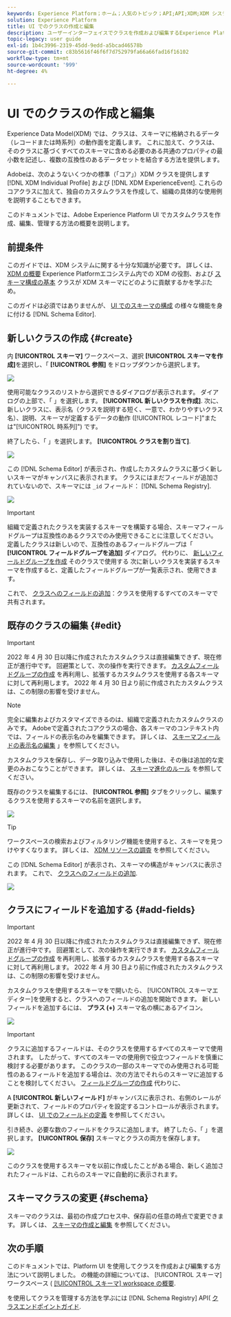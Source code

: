 ```yaml
---
keywords: Experience Platform；ホーム；人気のトピック；API;API;XDM;XDM システム；エクスペリエンスデータモデル；データモデル；ui；ワークスペース；クラス；
solution: Experience Platform
title: UI でのクラスの作成と編集
description: ユーザーインターフェイスでクラスを作成および編集するExperience Platformを説明します。
topic-legacy: user guide
exl-id: 1b4c3996-2319-45dd-9edd-a5bcad46578b
source-git-commit: c83b5616f46f6f7d752979fa66a66fad16f16102
workflow-type: tm+mt
source-wordcount: '999'
ht-degree: 4%

---
```


# UI でのクラスの作成と編集

Experience Data Model(XDM) では、クラスは、スキーマに格納されるデータ（レコードまたは時系列）の動作面を定義します。 これに加えて、クラスは、そのクラスに基づくすべてのスキーマに含める必要のある共通のプロパティの最小数を記述し、複数の互換性のあるデータセットを結合する方法を提供します。

Adobeは、次のようないくつかの標準（「コア」）XDM クラスを提供します [!DNL XDM Individual Profile] および [!DNL XDM ExperienceEvent]. これらのコアクラスに加えて、独自のカスタムクラスを作成して、組織の具体的な使用例を説明することもできます。

このドキュメントでは、Adobe Experience Platform UI でカスタムクラスを作成、編集、管理する方法の概要を説明します。

## 前提条件

このガイドでは、XDM システムに関する十分な知識が必要です。 詳しくは、 [XDM の概要](../../home.md) Experience Platformエコシステム内での XDM の役割、および [スキーマ構成の基本](../../schema/composition.md) クラスが XDM スキーマにどのように貢献するかを学ぶため。

このガイドは必須ではありませんが、 [UI でのスキーマの構成](../../tutorials/create-schema-ui.md) の様々な機能を身に付ける [!DNL Schema Editor].

## 新しいクラスの作成 {#create}

内 **[!UICONTROL スキーマ]** ワークスペース、選択 **[!UICONTROL スキーマを作成]**&#x200B;を選択し、「 **[!UICONTROL 参照]** をドロップダウンから選択します。

![](../../images/ui/resources/classes/browse-classes.png)

使用可能なクラスのリストから選択できるダイアログが表示されます。 ダイアログの上部で、「 」を選択します。 **[!UICONTROL 新しいクラスを作成]**. 次に、新しいクラスに、表示名（クラスを説明する短く、一意で、わかりやすいクラス名）、説明、スキーマが定義するデータの動作 ([!UICONTROL レコード]&quot;または&quot;[!UICONTROL 時系列]&quot;) です。

終了したら、「 」を選択します。 **[!UICONTROL クラスを割り当て]**.

![](../../images/ui/resources/classes/class-details.png)

この [!DNL Schema Editor] が表示され、作成したカスタムクラスに基づく新しいスキーマがキャンバスに表示されます。 クラスにはまだフィールドが追加されていないので、スキーマには `_id` フィールド： [!DNL Schema Registry].

![](../../images/ui/resources/classes/schema.png)

>[!IMPORTANT]
>
>組織で定義されたクラスを実装するスキーマを構築する場合、スキーマフィールドグループは互換性のあるクラスでのみ使用できることに注意してください。 定義したクラスは新しいので、互換性のあるフィールドグループは「 **[!UICONTROL フィールドグループを追加]** ダイアログ。 代わりに、 [新しいフィールドグループを作成](./field-groups.md#create) そのクラスで使用する 次に新しいクラスを実装するスキーマを作成すると、定義したフィールドグループが一覧表示され、使用できます。

これで、 [クラスへのフィールドの追加](#add-fields)：クラスを使用するすべてのスキーマで共有されます。

## 既存のクラスの編集 {#edit}

>[!IMPORTANT]
>
>2022 年 4 月 30 日以降に作成されたカスタムクラスは直接編集できず、現在修正が進行中です。 回避策として、次の操作を実行できます。 [カスタムフィールドグループの作成](./field-groups.md) を再利用し、拡張するカスタムクラスを使用する各スキーマに対して再利用します。 2022 年 4 月 30 日より前に作成されたカスタムクラスは、この制限の影響を受けません。

>[!NOTE]
>
>完全に編集およびカスタマイズできるのは、組織で定義されたカスタムクラスのみです。 Adobeで定義されたコアクラスの場合、各スキーマのコンテキスト内では、フィールドの表示名のみを編集できます。 詳しくは、 [スキーマフィールドの表示名の編集](./schemas.md#display-names) 」を参照してください。
>
>カスタムクラスを保存し、データ取り込みで使用した後は、その後は追加的な変更のみおこなうことができます。 詳しくは、 [スキーマ進化のルール](../../schema/composition.md#evolution) を参照してください。

既存のクラスを編集するには、 **[!UICONTROL 参照]** タブをクリックし、編集するクラスを使用するスキーマの名前を選択します。

![](../../images/ui/resources/classes/select-for-edit.png)

>[!TIP]
>
>ワークスペースの検索およびフィルタリング機能を使用すると、スキーマを見つけやすくなります。 詳しくは、 [XDM リソースの調査](../explore.md) を参照してください。

この [!DNL Schema Editor] が表示され、スキーマの構造がキャンバスに表示されます。 これで、 [クラスへのフィールドの追加](#add-fields).

![](../../images/ui/resources/classes/edit.png)

## クラスにフィールドを追加する {#add-fields}

>[!IMPORTANT]
>
>2022 年 4 月 30 日以降に作成されたカスタムクラスは直接編集できず、現在修正が進行中です。 回避策として、次の操作を実行できます。 [カスタムフィールドグループの作成](./field-groups.md) を再利用し、拡張するカスタムクラスを使用する各スキーマに対して再利用します。 2022 年 4 月 30 日より前に作成されたカスタムクラスは、この制限の影響を受けません。

カスタムクラスを使用するスキーマをで開いたら、 [!UICONTROL スキーマエディター]を使用すると、クラスへのフィールドの追加を開始できます。 新しいフィールドを追加するには、 **プラス (+)** スキーマ名の横にあるアイコン。

![](../../images/ui/resources/classes/add-field.png)

>[!IMPORTANT]
>
>クラスに追加するフィールドは、そのクラスを使用するすべてのスキーマで使用されます。 したがって、すべてのスキーマの使用例で役立つフィールドを慎重に検討する必要があります。 このクラスの一部のスキーマでのみ使用される可能性のあるフィールドを追加する場合は、次の方法でそれらのスキーマに追加することを検討してください。 [フィールドグループの作成](./field-groups.md#create) 代わりに、

A **[!UICONTROL 新しいフィールド]** がキャンバスに表示され、右側のレールが更新されて、フィールドのプロパティを設定するコントロールが表示されます。 詳しくは、 [UI でのフィールドの定義](../fields/overview.md#define) を参照してください。

引き続き、必要な数のフィールドをクラスに追加します。 終了したら、「 」を選択します。 **[!UICONTROL 保存]** スキーマとクラスの両方を保存します。

![](../../images/ui/resources/classes/save.png)

このクラスを使用するスキーマを以前に作成したことがある場合、新しく追加されたフィールドは、これらのスキーマに自動的に表示されます。

## スキーマクラスの変更 {#schema}

スキーマのクラスは、最初の作成プロセス中、保存前の任意の時点で変更できます。 詳しくは、 [スキーマの作成と編集](./schemas.md#change-class) を参照してください。

## 次の手順

このドキュメントでは、Platform UI を使用してクラスを作成および編集する方法について説明しました。 の機能の詳細については、 [!UICONTROL スキーマ] ワークスペース ( [[!UICONTROL スキーマ] workspace の概要](../overview.md).

を使用してクラスを管理する方法を学ぶには [!DNL Schema Registry] API( [クラスエンドポイントガイド](../../api/classes.md).
